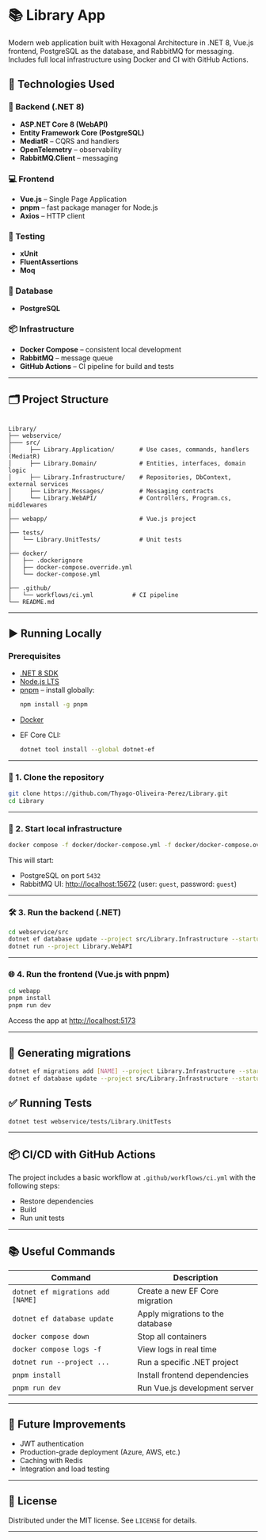 # 📚 Library App

Modern web application built with Hexagonal Architecture in .NET 8, Vue.js frontend, PostgreSQL as the database, and RabbitMQ for messaging. Includes full local infrastructure using Docker and CI with GitHub Actions.

## 🚀 Technologies Used

### 🔧 Backend (.NET 8)
- **ASP.NET Core 8 (WebAPI)**
- **Entity Framework Core (PostgreSQL)**
- **MediatR** – CQRS and handlers
- **OpenTelemetry** – observability
- **RabbitMQ.Client** – messaging

### 💻 Frontend
- **Vue.js** – Single Page Application
- **pnpm** – fast package manager for Node.js
- **Axios** – HTTP client

### 🧪 Testing
- **xUnit**
- **FluentAssertions**
- **Moq**

### 🐘 Database
- **PostgreSQL**

### 📦 Infrastructure
- **Docker Compose** – consistent local development
- **RabbitMQ** – message queue
- **GitHub Actions** – CI pipeline for build and tests

---

## 🗂️ Project Structure

```

Library/
├── webservice/
├─── src/
│     ├── Library.Application/       # Use cases, commands, handlers (MediatR)
│     ├── Library.Domain/            # Entities, interfaces, domain logic
│     ├── Library.Infrastructure/    # Repositories, DbContext, external services
│     ├── Library.Messages/          # Messaging contracts
│     └── Library.WebAPI/            # Controllers, Program.cs, middlewares
│
├── webapp/                          # Vue.js project
│
├── tests/
│   └── Library.UnitTests/           # Unit tests
│
├── docker/
│   ├── .dockerignore
│   ├── docker-compose.override.yml
│   └── docker-compose.yml
│
├── .github/
│   └── workflows/ci.yml           # CI pipeline
└── README.md

````

---

## ▶️ Running Locally

### Prerequisites

- [.NET 8 SDK](https://dotnet.microsoft.com/en-us/download/dotnet/8.0)
- [Node.js LTS](https://nodejs.org/)
- [pnpm](https://pnpm.io/installation) – install globally:
  ```bash
  npm install -g pnpm
  ````

* [Docker](https://www.docker.com/)
* EF Core CLI:

  ```bash
  dotnet tool install --global dotnet-ef
  ```

---

### 🔧 1. Clone the repository

```bash
git clone https://github.com/Thyago-Oliveira-Perez/Library.git
cd Library
```

---

### 🐳 2. Start local infrastructure

```bash
docker compose -f docker/docker-compose.yml -f docker/docker-compose.override.yml up -d
```

This will start:

* PostgreSQL on port `5432`
* RabbitMQ UI: [http://localhost:15672](http://localhost:15672) (user: `guest`, password: `guest`)

---

### 🛠️ 3. Run the backend (.NET)

```bash
cd webservice/src
dotnet ef database update --project src/Library.Infrastructure --startup-project src/Library.WebAPI
dotnet run --project Library.WebAPI
```

---

### 🌐 4. Run the frontend (Vue.js with pnpm)

```bash
cd webapp
pnpm install
pnpm run dev
```

Access the app at [http://localhost:5173](http://localhost:5173)

---

## 📄 Generating migrations

```bash
dotnet ef migrations add [NAME] --project Library.Infrastructure --startup-project Library.WebAPI
dotnet ef database update --project src/Library.Infrastructure --startup-project src/Library.WebAPI
```

## ✅ Running Tests

```bash
dotnet test webservice/tests/Library.UnitTests
```

---

## 📦 CI/CD with GitHub Actions

The project includes a basic workflow at `.github/workflows/ci.yml` with the following steps:

* Restore dependencies
* Build
* Run unit tests

---

## 📚 Useful Commands

| Command                         | Description                      |
| ------------------------------- | -------------------------------- |
| `dotnet ef migrations add [NAME]` | Create a new EF Core migration   |
| `dotnet ef database update`     | Apply migrations to the database |
| `docker compose down`           | Stop all containers              |
| `docker compose logs -f`        | View logs in real time           |
| `dotnet run --project ...`      | Run a specific .NET project      |
| `pnpm install`                  | Install frontend dependencies    |
| `pnpm run dev`                  | Run Vue.js development server    |

---

## 🧱 Future Improvements

* JWT authentication
* Production-grade deployment (Azure, AWS, etc.)
* Caching with Redis
* Integration and load testing

---

## 📄 License

Distributed under the MIT license. See `LICENSE` for details.

---
